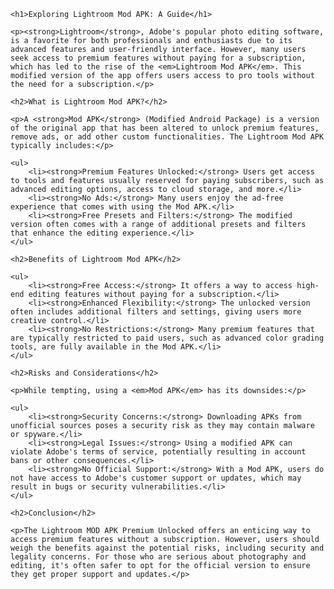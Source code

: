 <!DOCTYPE html>
<html lang="en">
<head>
    <meta charset="UTF-8">
    <meta name="viewport" content="width=device-width, initial-scale=1.0">
    <title>Lightroom Mod APK</title>
</head>
<body>

    <h1>Exploring Lightroom Mod APK: A Guide</h1>

    <p><strong>Lightroom</strong>, Adobe's popular photo editing software, is a favorite for both professionals and enthusiasts due to its advanced features and user-friendly interface. However, many users seek access to premium features without paying for a subscription, which has led to the rise of the <em>Lightroom Mod APK</em>. This modified version of the app offers users access to pro tools without the need for a subscription.</p>

    <h2>What is Lightroom Mod APK?</h2>

    <p>A <strong>Mod APK</strong> (Modified Android Package) is a version of the original app that has been altered to unlock premium features, remove ads, or add other custom functionalities. The Lightroom Mod APK typically includes:</p>

    <ul>
        <li><strong>Premium Features Unlocked:</strong> Users get access to tools and features usually reserved for paying subscribers, such as advanced editing options, access to cloud storage, and more.</li>
        <li><strong>No Ads:</strong> Many users enjoy the ad-free experience that comes with using the Mod APK.</li>
        <li><strong>Free Presets and Filters:</strong> The modified version often comes with a range of additional presets and filters that enhance the editing experience.</li>
    </ul>

    <h2>Benefits of Lightroom Mod APK</h2>

    <ul>
        <li><strong>Free Access:</strong> It offers a way to access high-end editing features without paying for a subscription.</li>
        <li><strong>Enhanced Flexibility:</strong> The unlocked version often includes additional filters and settings, giving users more creative control.</li>
        <li><strong>No Restrictions:</strong> Many premium features that are typically restricted to paid users, such as advanced color grading tools, are fully available in the Mod APK.</li>
    </ul>

    <h2>Risks and Considerations</h2>

    <p>While tempting, using a <em>Mod APK</em> has its downsides:</p>

    <ul>
        <li><strong>Security Concerns:</strong> Downloading APKs from unofficial sources poses a security risk as they may contain malware or spyware.</li>
        <li><strong>Legal Issues:</strong> Using a modified APK can violate Adobe's terms of service, potentially resulting in account bans or other consequences.</li>
        <li><strong>No Official Support:</strong> With a Mod APK, users do not have access to Adobe's customer support or updates, which may result in bugs or security vulnerabilities.</li>
    </ul>

    <h2>Conclusion</h2>

    <p>The Lightroom MOD APK Premium Unlocked offers an enticing way to access premium features without a subscription. However, users should weigh the benefits against the potential risks, including security and legality concerns. For those who are serious about photography and editing, it's often safer to opt for the official version to ensure they get proper support and updates.</p>

</body>
</html>
